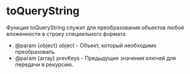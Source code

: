 # toQueryString

Функция toQueryString служит для преобразования объектов любой вложенности в строку специального формата

 * @param {object} object - Объект, который необходимо преобразовать.
 * @param {array} prevKeys - Предыдущие значения ключей для передачи в рекурсию.
